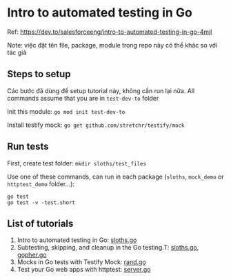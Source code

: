 # Intro to automated testing in Go

Ref: https://dev.to/salesforceeng/intro-to-automated-testing-in-go-4mjl

Note: việc đặt tên file, package, module trong repo này có thể khác so với tác giả

## Steps to setup

Các bước đã dùng để setup tutorial này, không cần run lại nữa. All commands assume that you are in `test-dev-to` folder

Init this module: `go mod init test-dev-to`

Install testify mock: `go get github.com/stretchr/testify/mock`

## Run tests

First, create test folder: `mkdir sloths/test_files`

Use one of these commands, can run in each package (`sloths`, `mock_demo` or `httptest_demo` folder...):

```
go test
go test -v -test.short
```

## List of tutorials

1. Intro to automated testing in Go: [sloths.go](./sloths/sloths.go)
2. Subtesting, skipping, and cleanup in the Go testing.T: [sloths.go](./sloths/sloths.go), [gopher.go](./sloths/gopher.go)
3. Mocks in Go tests with Testify Mock: [rand.go](./mock_demo/rand.go)
4. Test your Go web apps with httptest: [server.go](./httptest_demo/server.go)

